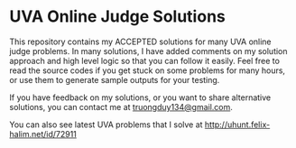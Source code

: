 UVA Online Judge Solutions
===========================

This repository contains my ACCEPTED solutions for many UVA online judge problems. In many solutions, I have added comments on my solution approach and high level logic so that you can follow it easily. Feel free to read the source codes if you get stuck on some problems for many hours, or use them to generate sample outputs for your testing.

If you have feedback on my solutions, or you want to share alternative solutions, you can contact me at truongduy134@gmail.com.

You can also see latest UVA problems that I solve at http://uhunt.felix-halim.net/id/72911
